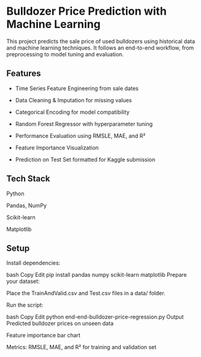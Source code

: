 # Bulldozer Price Prediction with Machine Learning
This project predicts the sale price of used bulldozers using historical data and machine learning techniques. It follows an end-to-end workflow, from preprocessing to model tuning and evaluation.

## Features
- Time Series Feature Engineering from sale dates

- Data Cleaning & Imputation for missing values

- Categorical Encoding for model compatibility

- Random Forest Regressor with hyperparameter tuning

- Performance Evaluation using RMSLE, MAE, and R²

- Feature Importance Visualization

- Prediction on Test Set formatted for Kaggle submission

## Tech Stack
Python

Pandas, NumPy

Scikit-learn

Matplotlib

## Setup
Install dependencies:

bash
Copy
Edit
pip install pandas numpy scikit-learn matplotlib
Prepare your dataset:

Place the TrainAndValid.csv and Test.csv files in a data/ folder.

Run the script:

bash
Copy
Edit
python end-end-bulldozer-price-regression.py
Output
Predicted bulldozer prices on unseen data

Feature importance bar chart

Metrics: RMSLE, MAE, and R² for training and validation set
